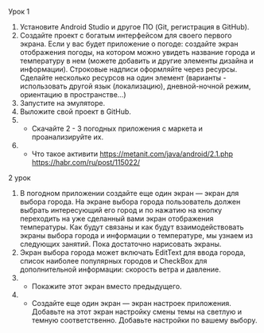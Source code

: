Урок 1

1. Установите Android Studio и другое ПО (Git, регистрация в GitHub).
2. Создайте проект с богатым интерфейсом для своего первого экрана. Если у вас будет приложение о погоде: создайте экран отображения погоды, на котором можно увидеть название города и температуру в нем (можете добавить и другие элементы дизайна и информации). Строковые надписи оформляйте через ресурсы. Сделайте несколько ресурсов на один элемент (варианты - использовать другой язык (локализацию), дневной-ночной режим, ориентацию в пространстве…)
3. Запустите на эмуляторе.
4. Выложите свой проект в GitHub.
5. * Скачайте 2 - 3 погодных приложения с маркета и проанализируйте их.
6. * Что такое активити https://metanit.com/java/android/2.1.php https://habr.com/ru/post/115022/

2 урок

1. В погодном приложении создайте еще один экран — экран для выбора города. На экране выбора города пользователь должен выбрать интересующий его город и по нажатию на кнопку переходить на уже сделанный вами экран отображения температуры. Как будут связаны и как будут взаимодействовать экраны выбора города и информации о температуре, мы узнаем из следующих занятий. Пока достаточно нарисовать экраны.
2. Экран выбора города может включать EditText для ввода города, список наиболее популярных городов и CheckBox для дополнительной информации: скорость ветра и давление.
3. * Покажите этот экран вместо предыдущего.
4. * Создайте еще один экран — экран настроек приложения. Добавьте на этот экран настройку смены темы на светлую и темную соответственно. Добавьте настройки по вашему выбору.
